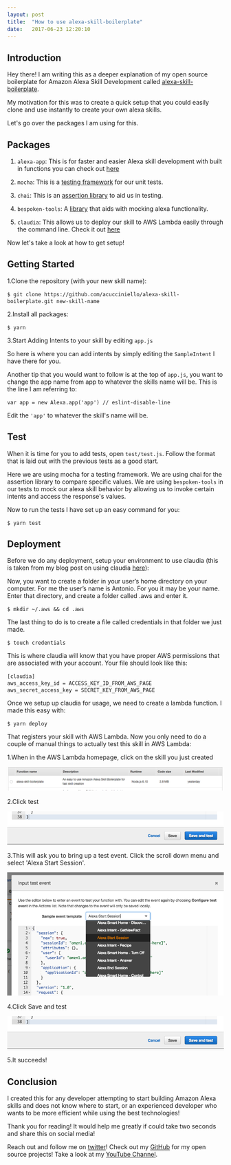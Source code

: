 ```yaml
---
layout: post
title:  "How to use alexa-skill-boilerplate"
date:   2017-06-23 12:20:10 
---
```



## Introduction

Hey there! I am writing this as a deeper explanation of my open source boilerplate for Amazon Alexa Skill Development called [alexa-skill-boilerplate][ASB].

My motivation for this was to create a quick setup that you could easily clone and use instantly to create your own alexa skills.

Let's go over the packages I am using for this.

## Packages

1. `alexa-app`: This is for faster and easier Alexa skill development with built in functions you can check out [here][alexaapp]

2. `mocha`: This is a [testing framework][mocha] for our unit tests.

3. `chai`: This is an [assertion library][chai] to aid us in testing.

4. `bespoken-tools`: A [library][bst] that aids with mocking alexa functionality.

5. `claudia`: This allows us to deploy our skill to AWS Lambda easily through the command line. Check it out [here][claudia]

Now let's take a look at how to get setup!

## Getting Started

1.Clone the repository (with your new skill name):

```
$ git clone https://github.com/acucciniello/alexa-skill-boilerplate.git new-skill-name
```
2.Install all packages:

```
$ yarn
```

3.Start Adding Intents to your skill by editing `app.js`
 
 So here is where you can add intents by simply editing the `SampleIntent` I have there for you.  

 Another tip that you would want to follow is at the top of `app.js`, you want to change the app name from app to whatever the skills name will be. This is the line I am referring to:
 
```
var app = new Alexa.app('app') // eslint-disable-line
```

Edit the `'app'` to whatever the skill's name will be.
 
## Test

When it is time for you to add tests, open `test/test.js`.  Follow the format that is laid out with the previous tests as a good start.

Here we are using mocha for a testing framework.  We are using chai for the assertion library to compare specific values.  We are using `bespoken-tools` in our tests to mock our alexa skill behavior by allowing us to invoke certain intents and access the response's values.

Now to run the tests I have set up an easy command for you: 

```
$ yarn test
```

## Deployment
Before we do any deployment, setup your environment to use claudia (this is taken from my blog post on using claudia [here][claudiaBP]):

Now, you want to create a folder in your user’s home directory on your computer. For me the user’s name is Antonio. For you it may be your name. Enter that directory, and create a folder called .aws and enter it.

```
$ mkdir ~/.aws && cd .aws
```

The last thing to do is to create a file called credentials in that folder we just made.

```
$ touch credentials
```

This is where claudia will know that you have proper AWS permissions that are associated with your account. Your file should look like this:

```
[claudia]
aws_access_key_id = ACCESS_KEY_ID_FROM_AWS_PAGE
aws_secret_access_key = SECRET_KEY_FROM_AWS_PAGE
```

Once we setup up claudia for usage, we need to create a lambda function.  I made this easy with:

```
$ yarn deploy
```

That registers your skill with AWS Lambda.  Now you only need to do a couple of manual things to actually test this skill in AWS Lambda:

1.When in the AWS Lambda homepage, click on the skill you just created

![AWSLambdaFunctionsImage](/assets/alexa-boiler/aws_lam_functs.png)

2.Click test 

![TestButtonImage](/assets/alexa-boiler/save_test_button.png)

3.This will ask you to bring up a test event.  Click the scroll down menu and select 'Alexa Start Session'.

![StartSessionImage](/assets/alexa-boiler/start_session.png)

4.Click Save and test 

![SaveTestButton](/assets/alexa-boiler/save_test_button.png)

5.It succeeds!
 
## Conclusion

I created this for any developer attempting to start building Amazon Alexa skills and does not know where to start, or an experienced developer who wants to be more efficient while using the best technologies!

Thank you for reading! It would help me greatly if could take two seconds and share this on social media!

Reach out and follow me on [twitter][twitter]!  Check out my [GitHub][github] for my open source projects! Take a look at my [YouTube Channel][youtube].


[github]: https://github.com/acucciniello
[twitter]: https://twitter.com/antocucciniello
[youtube]: https://www.youtube.com/channel/UC8icMMql5SjCaXXMvILGIUA
[ASB]: https://github.com/acucciniello/alexa-skill-boilerplate
[alexaapp]: https://www.npmjs.com/package/alexa-app
[mocha]: https://mochajs.org/
[chai]: http://chaijs.com/
[bst]: https://bespoken.tools/
[claudia]: https://github.com/claudiajs/claudia
[claudiaBP]: http://www.acucciniello.com/How-to-Setup-Claudia.js-for-faster-AWS-Lambda-Development/